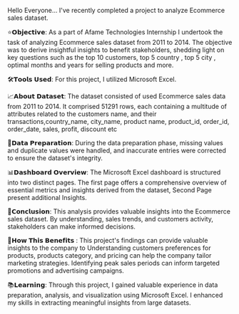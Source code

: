 Hello Everyone...
     I've recently completed a project to analyze Ecommerce sales dataset.
	 
⭐𝗢𝗯𝗷𝗲𝗰𝘁𝗶𝘃𝗲:
         As a part of Afame Technologies Internship I undertook the task of analyzing Ecommerce sales dataset from 2011 to 2014. 
		 The objective was to derive insightful insights to benefit stakeholders, shedding light on key questions such as the top 10 customers, 
		 top 5 country , top 5 city , optimal months and years for selling  products and more.

🛠𝗧𝗼𝗼𝗹𝘀 𝗨𝘀𝗲𝗱:
For this project, I utilized Microsoft Excel.

📈𝗔𝗯𝗼𝘂𝘁 𝗗𝗮𝘁𝗮𝘀𝗲𝘁: The dataset consisted of used Ecommerce sales data from 2011 to 2014. It comprised 51291 rows, each containing a multitude of attributes related to 
the customers name, and their transactions,country_name, city_name, product name, product_id, order_id, order_date, sales, profit, discount etc

🧹𝗗𝗮𝘁𝗮 𝗣𝗿𝗲𝗽𝗮𝗿𝗮𝘁𝗶𝗼𝗻:
During the data preparation phase, missing values and duplicate values were handled, and inaccurate entries were corrected to ensure the dataset's integrity.

📊𝗗𝗮𝘀𝗵𝗯𝗼𝗮𝗿𝗱 𝗢𝘃𝗲𝗿𝘃𝗶𝗲𝘄:
The Microsoft Excel dashboard is structured into two distinct pages. The first page offers a comprehensive overview of essential metrics and insights derived from the dataset, 
Second Page present additional Insights.

📝𝗖𝗼𝗻𝗰𝗹𝘂𝘀𝗶𝗼𝗻:
This analysis provides valuable insights into the Ecommerce sales dataset. By understanding, sales trends, and customers activity, stakeholders can make informed decisions.

💼𝗛𝗼𝘄 𝗧𝗵𝗶𝘀 𝗕𝗲𝗻𝗲𝗳𝗶𝘁𝘀 :
This project's findings can provide valuable insights to the company to Understanding customers preferences for products, products category, 
and pricing can help the company tailor marketing strategies.
Identifying peak sales periods can inform targeted promotions and advertising campaigns.

📚𝗟𝗲𝗮𝗿𝗻𝗶𝗻𝗴:
Through this project, I gained valuable experience in data preparation, analysis, and visualization using Microsoft Excel. I enhanced my skills in extracting meaningful insights from large datasets.

